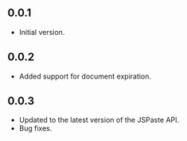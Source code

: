## 0.0.1

- Initial version.

## 0.0.2

- Added support for document expiration.

## 0.0.3

- Updated to the latest version of the JSPaste API.
- Bug fixes.